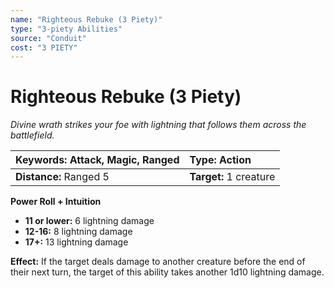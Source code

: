 ```yaml
---
name: "Righteous Rebuke (3 Piety)"
type: "3-piety Abilities"
source: "Conduit"
cost: "3 PIETY"
---
```


# Righteous Rebuke (3 Piety)

*Divine wrath strikes your foe with lightning that follows them across the battlefield.*

| **Keywords:** Attack, Magic, Ranged | **Type:** Action |
| :-- | :-- |
| **Distance:** Ranged 5 | **Target:** 1 creature |

**Power Roll + Intuition**

- **11 or lower:** 6 lightning damage
- **12-16:** 8 lightning damage
- **17+:** 13 lightning damage

**Effect:** If the target deals damage to another creature before the end of their next turn, the target of this ability takes another 1d10 lightning damage.

